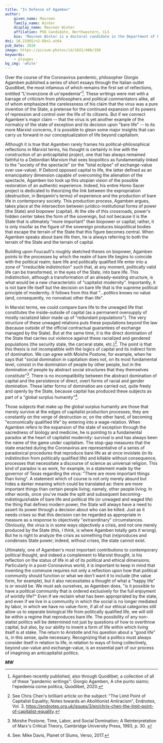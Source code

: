 ```yaml
---
title: "In Defense of Agamben"
author:
    given_name: Maureen
    family_name: Winter
    display_name: Maureen Winter
    affilation: PhD Candidate, Northwestern, CLS
    bio: 'Maureen Winter is a doctoral candidate in the Department of French and Italian at Northwestern University in Evanston, Illinois. She works on the relationship between gesture, theatricality, and fabulation in the cinema of Agnès Varda and Robert Bresson and Jean Genet’s theater. Her philosophical interests lie at the various points of intersection between the works of Gilles Deleuze and Giorgio Agamben, particularly in relation to politics. She is currently living in Paris as a fellow of Northwestern’s Paris Program in Critical Theory.'
doi: 10.21985/n2-6bn1-at64
pub_date: 2020
image: https://picsum.photos/id/1022/480/350
keywords:
    - plauges
bg_img: 'white'
---
```


Over the course of the Coronavirus pandemic, philosopher Giorgio Agamben published a series of short essays through the Italian outlet Quodlibet, the most infamous of which remains the first set of reflections, entitled "L'invenzione di un'epedemia"[^1]. These writings were met with a barrage of criticism from philosophers and political commentators alike, all of whom emphasized the carelessness of his claim that the virus was a pure invention of the State, a pretense for the continued expansion of its powers of repression and control over the life of its citizens. But if we connect Agamben's major claim -- that the virus is yet another example of the normalcy of the state of exception and its decision upon "bare life" -- to its more Marxist concerns, it is possible to glean some major insights that can carry us forward in our conceptualization of life beyond capitalism.

Although it is true that Agamben rarely frames his political-philosophical reflections in Marxist terms, his thought is certainly in line with the construction of an anticapitalist project, one that has always remained faithful to a Debordian Marxism that sees biopolitics as fundamentally linked to the "society of the spectacle" (or the "total eclipse" of exchange-value over use-value). If Debord opposed capital to life, the latter defined as an emancipatory dimension capable of overcoming the alienation of the spectacle, Agamben too took up this utopian vision of the possible restoration of an authentic experience. Indeed, his entire Homo Sacer project is dedicated to theorizing the link between the expropriation (destruction, in Benjamin's terms) of experience and the production of bare life in contemporary society. This production process, Agamben argues, takes place at the intersection between juridico-institutional forms of power (the State) and biopower (capital). At the site of this crossroads, power's hidden center takes the form of the sovereign, but not because it is the State that is ultimately "more important" than biopower or capital; rather, it is only insofar as the figure of the sovereign produces biopolitical bodies that escape the terrain of the State that this figure becomes central. When Agamben speaks about bare life then, he is always referring to both the terrain of the State and the terrain of capital. 

Building upon Foucault's roughly sketched theses on biopower, Agamben points to the processes by which the realm of bare life begins to coincide with the political realm; bare life and politically qualified life enter into a zone of "irreducible indistinction" such that, at any moment, politically valid life can be transformed, in the eyes of the State, into bare life. This indistinction, although a transformation of an already-existing structure, is what would be a new characteristic of "capitalist modernity". Importantly, it is not bare life itself but the decision on bare life that is the supreme political principle of modernity. It follows from this that "...politics knows no value (and, consequently, no nonvalue) other than life". 

In Marxist terms, we could compare bare life to the unwaged life that constitutes the inside-outside of capital (as a permanent oversupply of mostly racialized labor made up of "redundant populations"). The very structure of these unwaged relations puts these populations beyond the law (because outside of the official contractual guarantees of exchange managed by the State). But at the same time, it is the direct domination of the State that carries out violence against these racialized and gendered populations (the security state, the carceral state, etc.)[^2]. The point is that this thesis is not incompatible with the logics of capital and its indirect form of domination. We can agree with Moishe Postone, for example, when he says that "social domination in capitalism does not, on its most fundamental level, consist in the domination of people by other people, but in the domination of people by abstract social structures that they themselves constitute"[^3]. There is no incompatibility between the abstract domination of capital and the persistence of direct, overt forms of racial and gender domination. These latter forms of domination are carried out, quite freely and openly by the State, because capital has produced these subjects as part of a "global surplus humanity"[^4].

Those subjects that make up the global surplus humanity are those that merely survive at the edges of capitalist production processes; they are constantly on the verge of destruction or, on the other hand, of becoming "economically qualified life" by entering into a wage-relation. When Agamben refers to the expansion of the state of exception through the sacredness of biology and medicine, he is pointing to a fundamental paradox at the heart of capitalist modernity: survival is and has always been the name of the game under capitalism. The stop-gap measures that the state enacted during the Coronavirus are representative of a series of paradoxical procedures that reproduce bare life as at once inviolate (in its indistinction from politically qualified life) and killable without consequence, processes that necessitate a discourse of science as universal religion. This kind of paradox is as work, for example, in a statement made by the governor of Texas regarding the virus: "There are more important things than living". A statement which of course is not only merely absurd but hides a darker meaning which could be translated as: there are more important things than certain people living; namely, other people living. In other words, once you've made the split and subsequent becoming-indistinguishable of bare life and political life (or unwaged and waged life) the thing that defines modern power, the State will always have a need to assert its power through a decision about who can be killed. Just as it needs crises so that this decision can be regarded as appropriate in measure as a response to objectively "extraordinary" circumstances. Obviously, the virus is in some ways objectively a crisis, and not one merely produced by the State (this, I think, is where Agamben totally gets it wrong). But he is right to analyze the crisis as something that (re)produces and condenses State power; indeed, without crises, the state cannot exist.

Ultimately, one of Agamben's most important contributions to contemporary political thought, and indeed a complement to Marxist thought, is his reflection on the status of life in all of its political and ethical dimensions. Particularly in a post-Coronavirus world, it is important to keep in mind that inventing the commune requires not only a reflection upon how that political community should function or what we don't want it to include (the value form, for example), but it also necessitates a thought of what a "happy life" is or would be. We must ask ourselves, as Agamben does, "is it possible to have a political community that is ordered exclusively for the full enjoyment of worldly life?" Even if we reclaim what has been appropriated by the state, and even if we live in a community in which the social is no longer mediated by labor, in which we have no value-form, if all of our ethical categories still allow us to separate biological life from politically qualified life, we will still be within a regime that reproduces bare life. The possibility of any non-statist politics will be determined not just by questions of how to overthrow capital, but also, by our ability to invent a form of life within which living itself is at stake. The return to Aristotle and his question about a "good life" is, in this sense, quite necessary. Recognizing that a politics must always consider itself in relation to life, in relation to ways of living collectively, beyond use-value and exchange-value, is an essential part of our process of imagining an anticapitalist politics.

***MW***

[^1]: Agamben recently published, also through Quodlibet, a collection of all of these "pandemic writings": Giorgio Agamben, A che punto siamo; l'epedemia come politica, Quodlibet, 2020.

[^2]: See Chris Chen's brilliant article on the subject: "The Limit Point of Capitalist Equality; Notes towards an Abolitionist Antiracism", Endnotes, Vol. 3, <https://endnotes.org.uk/issues/3/en/chris-chen-the-limit-point-of-capitalist-equality>.

[^3]: Moishe Postone, Time, Labor, and Social Domination; A Reinterpretation of Marx's Critical Theory, Cambridge University Press, 1993, p. 30. 

[^4]: See: Mike Davis, Planet of Slums, Verso, 2017.
